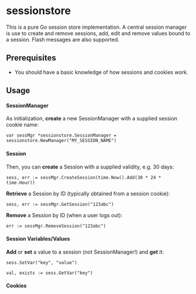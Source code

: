 # sessionstore

This is a pure Go session store implementation. A central session manager is use to create 
and remove sessions, add, edit and remove values bound to a session.
Flash messages are also supported.

## Prerequisites

* You should have a basic knowledge of how sessions and cookies work.

## Usage

#### SessionManager

As initialization, __create__ a new SessionManager with a supplied session cookie name:

```
var sessMgr *sessionstore.SessionManager = sessionstore.NewManager("MY_SESSION_NAME")
```

#### Session

Then, you can __create__ a Session with a supplied validity, e.g. 30 days: 

```
sess, err := sessMgr.CreateSession(time.Now().Add(30 * 24 * time.Hour))
```

__Retrieve__ a Session by ID (typically obtained from a session cookie):

```
sess, err := sessMgr.GetSession("123abc")
```

__Remove__ a Session by ID (when a user logs out): 

```
err := sessMgr.RemoveSession("123abc")
```

#### Session Variables/Values

__Add__ or __set__ a value to a session (not SessionManager!) and __get__ it:

```
sess.SetVar("key", "value")

val, exists := sess.GetVar("key")
```

#### Cookies

```

```

